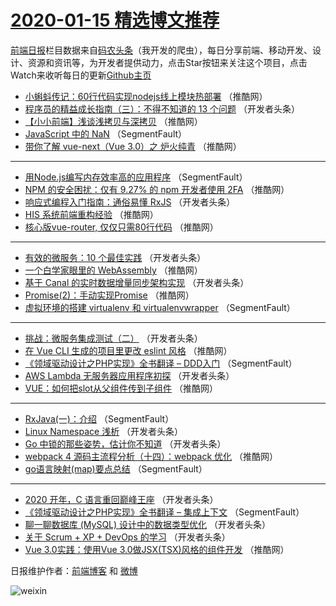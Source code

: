 # [2020-01-15 精选博文推荐](http://hao.caibaojian.com/date/2020/01/15)

[前端日报](http://caibaojian.com/c/news)栏目数据来自[码农头条](http://hao.caibaojian.com/)（我开发的爬虫），每日分享前端、移动开发、设计、资源和资讯等，为开发者提供动力，点击Star按钮来关注这个项目，点击Watch来收听每日的更新[Github主页](https://github.com/kujian/frontendDaily)
* [小蝌蚪传记：60行代码实现nodejs线上模块热部署](http://hao.caibaojian.com/136122.html) （推酷网）
* [程序员的精益成长指南（三）：不得不知道的 13 个问题](http://hao.caibaojian.com/136062.html) （开发者头条）
* [【小小前端】浅谈浅拷贝与深拷贝](http://hao.caibaojian.com/136117.html) （推酷网）
* [JavaScript 中的 NaN](http://hao.caibaojian.com/136044.html) （SegmentFault）
* [带你了解 vue-next（Vue 3.0）之 炉火纯青](http://hao.caibaojian.com/136108.html) （推酷网）

***
* [用Node.js编写内存效率高的应用程序](http://hao.caibaojian.com/136045.html) （SegmentFault）
* [NPM 的安全困扰：仅有 9.27% 的 npm 开发者使用 2FA](http://hao.caibaojian.com/136121.html) （推酷网）
* [响应式编程入门指南：通俗易懂 RxJS](http://hao.caibaojian.com/136078.html) （开发者头条）
* [HIS 系统前端重构经验](http://hao.caibaojian.com/136098.html) （推酷网）
* [核心版vue-router, 仅仅只需80行代码](http://hao.caibaojian.com/136112.html) （推酷网）

***
* [有效的微服务：10 个最佳实践](http://hao.caibaojian.com/136061.html) （开发者头条）
* [一个白学家眼里的 WebAssembly](http://hao.caibaojian.com/136102.html) （推酷网）
* [基于 Canal 的实时数据增量同步架构实现](http://hao.caibaojian.com/136072.html) （开发者头条）
* [Promise(2)：手动实现Promise](http://hao.caibaojian.com/136114.html) （推酷网）
* [虚拟环境的搭建  virtualenv 和 virtualenvwrapper](http://hao.caibaojian.com/136051.html) （SegmentFault）

***
* [挑战：微服务集成测试（二）](http://hao.caibaojian.com/136083.html) （开发者头条）
* [在 Vue CLI 生成的项目里更改 eslint 风格](http://hao.caibaojian.com/136104.html) （推酷网）
* [《领域驱动设计之PHP实现》全书翻译 &#8211; DDD入门](http://hao.caibaojian.com/136041.html) （SegmentFault）
* [AWS Lambda 无服务器应用程序初探](http://hao.caibaojian.com/136073.html) （开发者头条）
* [VUE：如何把slot从父组件传到子组件](http://hao.caibaojian.com/136115.html) （推酷网）

***
* [RxJava(一)：介绍](http://hao.caibaojian.com/136052.html) （SegmentFault）
* [Linux Namespace 浅析](http://hao.caibaojian.com/136084.html) （开发者头条）
* [Go 中锁的那些姿势，估计你不知道](http://hao.caibaojian.com/136063.html) （开发者头条）
* [webpack 4 源码主流程分析（十四）：webpack 优化](http://hao.caibaojian.com/136105.html) （推酷网）
* [go语言映射(map)要点总结](http://hao.caibaojian.com/136042.html) （SegmentFault）

***
* [2020 开年，C 语言重回巅峰王座](http://hao.caibaojian.com/136074.html) （开发者头条）
* [《领域驱动设计之PHP实现》全书翻译 &#8211; 集成上下文](http://hao.caibaojian.com/136053.html) （SegmentFault）
* [聊一聊数据库 (MySQL) 设计中的数据类型优化](http://hao.caibaojian.com/136085.html) （开发者头条）
* [关于 Scrum + XP + DevOps 的学习](http://hao.caibaojian.com/136064.html) （开发者头条）
* [Vue 3.0实践：使用Vue 3.0做JSX(TSX)风格的组件开发](http://hao.caibaojian.com/136106.html) （推酷网）

日报维护作者：[前端博客](http://caibaojian.com/) 和 [微博](http://caibaojian.com/go/weibo)

![weixin](https://user-images.githubusercontent.com/3055447/38468989-651132ac-3b80-11e8-8e6b-15122322a9d7.png)